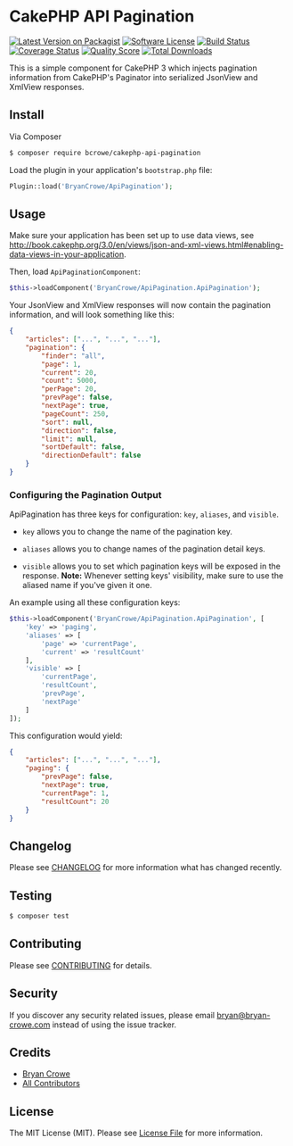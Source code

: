 # CakePHP API Pagination

[![Latest Version on Packagist][ico-version]][link-packagist]
[![Software License][ico-license]](LICENSE.md)
[![Build Status][ico-travis]][link-travis]
[![Coverage Status][ico-scrutinizer]][link-scrutinizer]
[![Quality Score][ico-code-quality]][link-code-quality]
[![Total Downloads][ico-downloads]][link-downloads]

This is a simple component for CakePHP 3 which injects pagination information
from CakePHP's Paginator into serialized JsonView and XmlView responses.

## Install

Via Composer

``` bash
$ composer require bcrowe/cakephp-api-pagination
```

Load the plugin in your application's `bootstrap.php` file:

``` php
Plugin::load('BryanCrowe/ApiPagination');
```

## Usage

Make sure your application has been set up to use data views, see http://book.cakephp.org/3.0/en/views/json-and-xml-views.html#enabling-data-views-in-your-application.

Then, load `ApiPaginationComponent`:

``` php
$this->loadComponent('BryanCrowe/ApiPagination.ApiPagination');
```

Your JsonView and XmlView responses will now contain the pagination information,
and will look something like this:

``` json
{
    "articles": ["...", "...", "..."],
    "pagination": {
        "finder": "all",
        "page": 1,
        "current": 20,
        "count": 5000,
        "perPage": 20,
        "prevPage": false,
        "nextPage": true,
        "pageCount": 250,
        "sort": null,
        "direction": false,
        "limit": null,
        "sortDefault": false,
        "directionDefault": false
    }
}
```

### Configuring the Pagination Output

ApiPagination has three keys for configuration: `key`, `aliases`, and `visible`.

* `key` allows you to change the name of the pagination key.

* `aliases` allows you to change names of the pagination detail keys.

* `visible` allows you to set which pagination keys will be exposed in the
  response. **Note:** Whenever setting keys' visibility, make sure to use the aliased name
  if you've given it one.

An example using all these configuration keys:

``` php
$this->loadComponent('BryanCrowe/ApiPagination.ApiPagination', [
    'key' => 'paging',
    'aliases' => [
        'page' => 'currentPage',
        'current' => 'resultCount'
    ],
    'visible' => [
        'currentPage',
        'resultCount',
        'prevPage',
        'nextPage'
    ]
]);
```

This configuration would yield:

``` json
{
    "articles": ["...", "...", "..."],
    "paging": {
        "prevPage": false,
        "nextPage": true,
        "currentPage": 1,
        "resultCount": 20
    }
}
```

## Changelog

Please see [CHANGELOG](CHANGELOG.md) for more information what has changed recently.

## Testing

``` bash
$ composer test
```

## Contributing

Please see [CONTRIBUTING](CONTRIBUTING.md) for details.

## Security

If you discover any security related issues, please email bryan@bryan-crowe.com instead of using the issue tracker.

## Credits

- [Bryan Crowe][link-author]
- [All Contributors][link-contributors]

## License

The MIT License (MIT). Please see [License File](LICENSE.md) for more information.

[ico-version]: https://img.shields.io/packagist/v/bcrowe/cakephp-api-pagination.svg?style=flat-square
[ico-license]: https://img.shields.io/badge/license-MIT-brightgreen.svg?style=flat-square
[ico-travis]: https://img.shields.io/travis/bcrowe/cakephp-api-pagination/master.svg?style=flat-square
[ico-scrutinizer]: https://img.shields.io/scrutinizer/coverage/g/bcrowe/cakephp-api-pagination.svg?style=flat-square
[ico-code-quality]: https://img.shields.io/scrutinizer/g/bcrowe/cakephp-api-pagination.svg?style=flat-square
[ico-downloads]: https://img.shields.io/packagist/dt/bcrowe/cakephp-api-pagination.svg?style=flat-square

[link-packagist]: https://packagist.org/packages/bcrowe/cakephp-api-pagination
[link-travis]: https://travis-ci.org/bcrowe/cakephp-api-pagination
[link-scrutinizer]: https://scrutinizer-ci.com/g/bcrowe/cakephp-api-pagination/code-structure
[link-code-quality]: https://scrutinizer-ci.com/g/bcrowe/cakephp-api-pagination
[link-downloads]: https://packagist.org/packages/bcrowe/cakephp-api-pagination
[link-author]: https://github.com/bcrowe
[link-contributors]: ../../contributors
